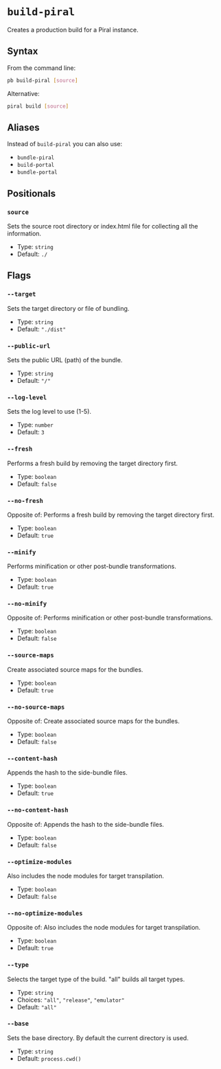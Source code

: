 # `build-piral`

Creates a production build for a Piral instance.

## Syntax

From the command line:

```sh
pb build-piral [source]
```

Alternative:

```sh
piral build [source]
```

## Aliases

Instead of `build-piral` you can also use:

- `bundle-piral`
- `build-portal`
- `bundle-portal`

## Positionals

### `source`

Sets the source root directory or index.html file for collecting all the information.

- Type: `string`
- Default: `./`

## Flags

### `--target`

Sets the target directory or file of bundling.

- Type: `string`
- Default: `"./dist"`

### `--public-url`

Sets the public URL (path) of the bundle.

- Type: `string`
- Default: `"/"`

### `--log-level`

Sets the log level to use (1-5).

- Type: `number`
- Default: `3`

### `--fresh`

Performs a fresh build by removing the target directory first.

- Type: `boolean`
- Default: `false`

### `--no-fresh`

Opposite of:
Performs a fresh build by removing the target directory first.

- Type: `boolean`
- Default: `true`

### `--minify`

Performs minification or other post-bundle transformations.

- Type: `boolean`
- Default: `true`

### `--no-minify`

Opposite of:
Performs minification or other post-bundle transformations.

- Type: `boolean`
- Default: `false`

### `--source-maps`

Create associated source maps for the bundles.

- Type: `boolean`
- Default: `true`

### `--no-source-maps`

Opposite of:
Create associated source maps for the bundles.

- Type: `boolean`
- Default: `false`

### `--content-hash`

Appends the hash to the side-bundle files.

- Type: `boolean`
- Default: `true`

### `--no-content-hash`

Opposite of:
Appends the hash to the side-bundle files.

- Type: `boolean`
- Default: `false`

### `--optimize-modules`

Also includes the node modules for target transpilation.

- Type: `boolean`
- Default: `false`

### `--no-optimize-modules`

Opposite of:
Also includes the node modules for target transpilation.

- Type: `boolean`
- Default: `true`

### `--type`

Selects the target type of the build. "all" builds all target types.

- Type: `string`
- Choices: `"all"`, `"release"`, `"emulator"`
- Default: `"all"`

### `--base`

Sets the base directory. By default the current directory is used.

- Type: `string`
- Default: `process.cwd()`
